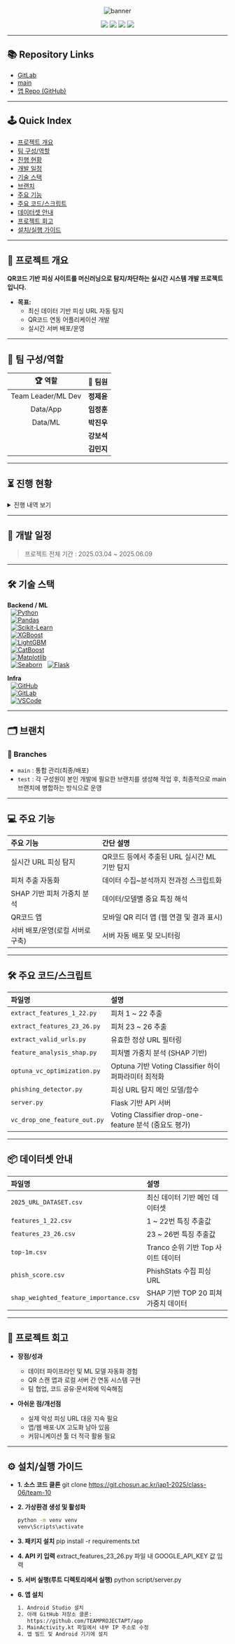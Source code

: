 <!-- 상단 배너 -->
<p align="center">
 <img src="https://capsule-render.vercel.app/api?type=waving&color=gradient&height=160&section=header&text=조선대학교%20산학프로젝트1-10조&fontSize=36&fontAlignY=35&desc=Machine%20Learning-Based%20Phishing%20Website%20Detection%20Project&descAlign=60&descAlignY=52&descSize=22" alt="banner"/>
</p>


<p align="center">
  <img src="https://img.shields.io/badge/Phishing%20QR%20Detection-Active-green?style=flat-square"/>
  <img src="https://img.shields.io/badge/Last_Update-2025.06.10-blue?style=flat-square"/>
  <img src="https://img.shields.io/badge/ML-Python-orange?style=flat-square"/>
  <img src="https://img.shields.io/badge/Flask-Deploy-black?style=flat-square&logo=flask"/>
</p>

---

## 📚 Repository Links

- [GitLab](https://git.chosun.ac.kr/iap1-2025/class-06/team-10)
- [main](https://github.com/TEAMPROJECTAPT/main)
- [앱 Repo (GitHub)](https://github.com/TEAMPROJECTAPT/app)

---

## 🕹️ Quick Index

- [프로젝트 개요](#프로젝트-개요)
- [팀 구성/역할](#팀-구성역할)
- [진행 현황](#진행-현황)
- [개발 일정](#개발-일정)
- [기술 스택](#기술-스택)
- [브랜치](#브랜치)
- [주요 기능](#주요-기능)
- [주요 코드/스크립트](#주요-코드스크립트)
- [데이터셋 안내](#데이터셋-안내)
- [프로젝트 회고](#프로젝트-회고)
- [설치/실행 가이드](#설치실행-가이드)

---

## 📝 프로젝트 개요

**QR코드 기반 피싱 사이트를 머신러닝으로 탐지/차단하는 실시간 시스템 개발 프로젝트입니다.**

- **목표:**  
  - 최신 데이터 기반 피싱 URL 자동 탐지  
  - QR코드 연동 어플리케이션 개발  
  - 실시간 서버 배포/운영

---

## 👥 팀 구성/역할

<div align="center">

| 🏆 역할          | 🙋‍ 팀원              |
|:----------------:|:---------------------|
| Team Leader/ML Dev     | **정제윤**            |
| Data/App   | **임정훈**            |
| Data/ML  | **박진우**            |
|       | **강보석**            |
|       | **김민지**            |

</div>

---

## ⏳ 진행 현황

<details>
<summary>진행 내역 보기</summary>

| 📅 날짜         | 🟢 완료             | 🟡 진행중/계획      |
|:---------------:|:-------------------|:-------------------|
| 2025.04~06      | 최신 데이터 수집/정제<br>특징 추출 함수 구현<br>`2025_URL_DATASET` 완성<br>모델 성능 비교/최적화<br>QR앱 개발<br>AWS 서버 구축(로컬 서버로 구축)|  |

</details>

---

## 📅 개발 일정

> 프로젝트 전체 기간 : 2025.03.04 ~ 2025.06.09

---

## 🛠️ 기술 스택

**Backend / ML**  
&nbsp;&nbsp;[![Python](https://img.shields.io/badge/Python-3776AB?style=for-the-badge&logo=python)](https://www.python.org/)  
&nbsp;&nbsp;[![Pandas](https://img.shields.io/badge/Pandas-150458?style=for-the-badge&logo=pandas)](https://pandas.pydata.org/)  
&nbsp;&nbsp;[![Scikit-Learn](https://img.shields.io/badge/Scikit--Learn-F7931E?style=for-the-badge&logo=scikit-learn)](https://scikit-learn.org/)  
&nbsp;&nbsp;[![XGBoost](https://img.shields.io/badge/XGBoost-EC6B23?style=for-the-badge&logo=xgboost)](https://xgboost.readthedocs.io/)  
&nbsp;&nbsp;[![LightGBM](https://img.shields.io/badge/LightGBM-028858?style=for-the-badge)](https://lightgbm.readthedocs.io/)  
&nbsp;&nbsp;[![CatBoost](https://img.shields.io/badge/CatBoost-FAAB00?style=for-the-badge)](https://catboost.ai/)  
&nbsp;&nbsp;[![Matplotlib](https://img.shields.io/badge/Matplotlib-11557C?style=for-the-badge&logo=matplotlib)](https://matplotlib.org/)  
&nbsp;&nbsp;[![Seaborn](https://img.shields.io/badge/Seaborn-76B900?style=for-the-badge)](https://seaborn.pydata.org/)
&nbsp;&nbsp;[![Flask](https://img.shields.io/badge/Flask-000000?style=for-the-badge&logo=flask)](https://flask.palletsprojects.com/)

**Infra**  
&nbsp;&nbsp;[![GitHub](https://img.shields.io/badge/GitHub-181717?style=for-the-badge&logo=github&logoColor=white)](https://github.com/)  
&nbsp;&nbsp;[![GitLab](https://img.shields.io/badge/GitLab-FCA121?style=for-the-badge&logo=gitlab&logoColor=white)](https://gitlab.com/)  
&nbsp;&nbsp;[![VSCode](https://img.shields.io/badge/VS%20Code-0078d7?style=for-the-badge&logo=visual-studio-code&logoColor=white)](https://code.visualstudio.com/)



---

## 🗂️ 브랜치

### 🔀 Branches

- `main` : 통합 관리(최종/배포)
- `test` : 각 구성원이 본인 개발에 필요한 브랜치를 생성해 작업 후, 최종적으로 main 브랜치에 병합하는 방식으로 운영

---

## 💻 주요 기능

| 주요 기능                    | 간단 설명                                          |
|:----------------------------|:--------------------------------------------------|
| 실시간 URL 피싱 탐지         | QR코드 등에서 추출된 URL 실시간 ML 기반 탐지        |
| 피처 추출 자동화             | 데이터 수집~분석까지 전과정 스크립트화             |
| SHAP 기반 피처 가중치 분석   | 데이터/모델별 중요 특징 해석                        |
| QR코드 앱                    | 모바일 QR 리더 앱 (웹 연결 및 결과 표시)           |
| 서버 배포/운영(로컬 서버로 구축)                | 서버 자동 배포 및 모니터링                          |

---

## 🛠️ 주요 코드/스크립트

| 파일명                        | 설명                                                        |
|:------------------------------|:------------------------------------------------------------|
| `extract_features_1_22.py`    | 피처 1 ~ 22 추출                                            |
| `extract_features_23_26.py`   | 피처 23 ~ 26 추출                                           |
| `extract_valid_urls.py`       | 유효한 정상 URL 필터링                                      |
| `feature_analysis_shap.py`    | 피처별 가중치 분석 (SHAP 기반)                              |
| `optuna_vc_optimization.py`   | Optuna 기반 Voting Classifier 하이퍼파라미터 최적화         |
| `phishing_detector.py`        | 피싱 URL 탐지 메인 모델/함수                                |
| `server.py`                   | Flask 기반 API 서버                                        |
| `vc_drop_one_feature_out.py`  | Voting Classifier drop-one-feature 분석 (중요도 평가)       |

---

## 📦 데이터셋 안내

| 파일명                             | 설명                                       |
|:-----------------------------------|:-------------------------------------------|
| `2025_URL_DATASET.csv`             | 최신 데이터 기반 메인 데이터셋              |
| `features_1_22.csv`                | 1 ~ 22번 특징 추출값                        |
| `features_23_26.csv`               | 23 ~ 26번 특징 추출값                       |
| `top-1m.csv`                       | Tranco 순위 기반 Top 사이트 데이터           |
| `phish_score.csv`                  | PhishStats 수집 피싱 URL                    |
| `shap_weighted_feature_importance.csv` | SHAP 기반 TOP 20 피쳐 가중치 데이터    |

---

## 💭 프로젝트 회고

- **장점/성과**  
  - 데이터 파이프라인 및 ML 모델 자동화 경험  
  - QR 스캔 앱과 로컬 서버 간 연동 시스템 구현 
  - 팀 협업, 코드 공유·문서화에 익숙해짐

- **아쉬운 점/개선점**  
  - 실제 악성 피싱 URL 대응 지속 필요  
  - 앱/웹 배포·UX 고도화 남아 있음  
  - 커뮤니케이션 툴 더 적극 활용 필요

---

## ⚙️ 설치/실행 가이드

- **1. 소스 코드 클론**
git clone https://git.chosun.ac.kr/iap1-2025/class-06/team-10

- **2. 가상환경 생성 및 활성화**
    ```cmd
    python -m venv venv
    venv\Scripts\activate
    ```
    
- **3. 패키지 설치**
pip install -r requirements.txt

- **4. API 키 입력**
extract_features_23_26.py 파일 내 GOOGLE_API_KEY 값 입력

- **5. 서버 실행(루트 디렉토리에서 실행)**
python script/server.py

- **6. 앱 설치**
    ```cmd
    1. Android Studio 설치
    2. 아래 GitHub 저장소 클론:
       https://github.com/TEAMPROJECTAPT/app
    3. MainActivity.kt 파일에서 내부 IP 주소로 수정
    4. 앱 빌드 및 Android 기기에 설치
    ```

